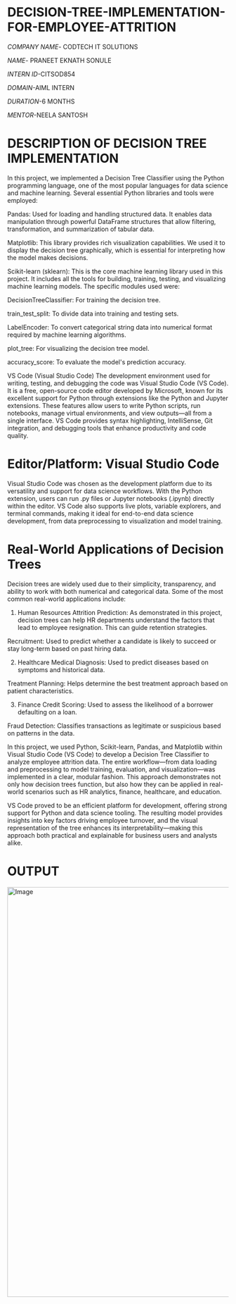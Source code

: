 # DECISION-TREE-IMPLEMENTATION-FOR-EMPLOYEE-ATTRITION

*COMPANY NAME*- CODTECH IT SOLUTIONS

*NAME*- PRANEET EKNATH SONULE

*INTERN ID*-CITSOD854

*DOMAIN*-AIML INTERN

*DURATION*-6 MONTHS

*MENTOR*-NEELA SANTOSH

# DESCRIPTION OF DECISION TREE IMPLEMENTATION

In this project, we implemented a Decision Tree Classifier using the Python programming language, one of the most popular languages for data science and machine learning. Several essential Python libraries and tools were employed:

Pandas: Used for loading and handling structured data. It enables data manipulation through powerful DataFrame structures that allow filtering, transformation, and summarization of tabular data.

Matplotlib: This library provides rich visualization capabilities. We used it to display the decision tree graphically, which is essential for interpreting how the model makes decisions.

Scikit-learn (sklearn): This is the core machine learning library used in this project. It includes all the tools for building, training, testing, and visualizing machine learning models. The specific modules used were:

DecisionTreeClassifier: For training the decision tree.

train_test_split: To divide data into training and testing sets.

LabelEncoder: To convert categorical string data into numerical format required by machine learning algorithms.

plot_tree: For visualizing the decision tree model.

accuracy_score: To evaluate the model's prediction accuracy.

VS Code (Visual Studio Code)
The development environment used for writing, testing, and debugging the code was Visual Studio Code (VS Code). It is a free, open-source code editor developed by Microsoft, known for its excellent support for Python through extensions like the Python and Jupyter extensions. These features allow users to write Python scripts, run notebooks, manage virtual environments, and view outputs—all from a single interface. VS Code provides syntax highlighting, IntelliSense, Git integration, and debugging tools that enhance productivity and code quality.

# Editor/Platform: Visual Studio Code
Visual Studio Code was chosen as the development platform due to its versatility and support for data science workflows. With the Python extension, users can run .py files or Jupyter notebooks (.ipynb) directly within the editor. VS Code also supports live plots, variable explorers, and terminal commands, making it ideal for end-to-end data science development, from data preprocessing to visualization and model training.


# Real-World Applications of Decision Trees
Decision trees are widely used due to their simplicity, transparency, and ability to work with both numerical and categorical data. Some of the most common real-world applications include:

1. Human Resources
Attrition Prediction: As demonstrated in this project, decision trees can help HR departments understand the factors that lead to employee resignation. This can guide retention strategies.

Recruitment: Used to predict whether a candidate is likely to succeed or stay long-term based on past hiring data.

2. Healthcare
Medical Diagnosis: Used to predict diseases based on symptoms and historical data.

Treatment Planning: Helps determine the best treatment approach based on patient characteristics.

3. Finance
Credit Scoring: Used to assess the likelihood of a borrower defaulting on a loan.

Fraud Detection: Classifies transactions as legitimate or suspicious based on patterns in the data.


In this project, we used Python, Scikit-learn, Pandas, and Matplotlib within Visual Studio Code (VS Code) to develop a Decision Tree Classifier to analyze employee attrition data. The entire workflow—from data loading and preprocessing to model training, evaluation, and visualization—was implemented in a clear, modular fashion. This approach demonstrates not only how decision trees function, but also how they can be applied in real-world scenarios such as HR analytics, finance, healthcare, and education.

VS Code proved to be an efficient platform for development, offering strong support for Python and data science tooling. The resulting model provides insights into key factors driving employee turnover, and the visual representation of the tree enhances its interpretability—making this approach both practical and explainable for business users and analysts alike.

# OUTPUT 
<img width="1906" height="931" alt="Image" src="https://github.com/user-attachments/assets/e5ae3c81-5f7c-40a0-9ea3-80488e159244" />
